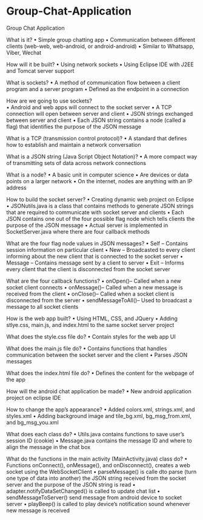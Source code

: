 Group-Chat-Application
======================

Group Chat Application

What is it?
•	Simple group chatting app
•	Communication between different clients (web-web, web-android, or android-android)
•	Similar to Whatsapp, Viber, Wechat

How will it be built?
•	Using network sockets
•	Using Eclipse IDE with J2EE and Tomcat server support

What is sockets?
•	A method of communication flow between a client program and a server program
•	Defined as the endpoint in a connection

How are we going to use sockets?	
•	Android and web apps will connect to the socket server
•	A TCP connection will open between server and client 
•	JSON strings exchanged between server and client 
•	Each JSON string contains a node (called a flag) that identifies the purpose of the JSON message

What is a TCP (transmission control protocol)?
•	A standard that defines how to establish and maintain a network conversation 

What is a JSON string (Java Script Object Notation)?
•	A more compact way of transmitting sets of data across network connections

What is a node?
•	A basic unit in computer science
•	Are devices or data points on a larger network 
•	On the internet, nodes are anything with an IP address 

How to build the socket server?
•	Creating dynamic web project on Eclipse 
•	JSONutils.java is a class that contains methods to generate JSON strings that are required to communicate with socket server and clients
•	Each JSON contains one out of the four possible flag node which tells clients the purpose of the JSON message
•	Actual server is implemented in SocketServer.java where there are four callback methods

What are the four flag node values in JSON messages?
•	Self – Contains session information on particular client
•	New – Broadcasted to every client informing about the new client that is connected to the socket server
•	Message – Contains message sent by a client to server 
•	Exit – Informs every client that the client is disconnected from the socket server

What are the four callback functions?
•	onOpen()– Called when a new socket client connects
•	onMessage()– Called when a new message is received from the client 
•	onClose()– Called when a socket client is disconnected from the server
•	sendMessageToAll()– Used to broadcast a message to all socket clients

How is the web app built?
•	Using HTML, CSS, and JQuery 
•	Adding stlye.css, main.js, and index.html to the same socket server project

What does the style.css file do?
•	Contain styles for the web app UI

What does the main.js file do?
•	Contains functions that handles communication between the socket server and the client 
•	Parses JSON messages

What does the index.html file do?
•	Defines the content for the webpage of the app

How will the android chat application be made? 
•	New android application project on eclipse IDE

How to change the app’s appearance?
•	Added colors.xml, strings.xml, and styles.xml
•	Adding background image and tile_bg.xml, bg_msg_from.xml, and bg_msg_you.xml

What does each class do?
•	Utils.java contains functions to save user’s session ID (cookie)
•	Message.java contains the message ID and where to align the message in the chat box

What do the functions in the main activity (MainActivity.java) class do?
•	Functions onConnect(), onMessage(), and onDisconnect(), creates a web socket using the WebSocketClient 
•	parseMessage() is calle dto parse (turn one type of data into another) the JSON string received from the socket server and the purpose of the JSON string is read 
•	adapter.notifyDataSetChanged() is called to update chat list
•	sendMessageToServer() send message from android device to socket server
•	playBeep() is called to play device’s notification sound whenever new message is received 


